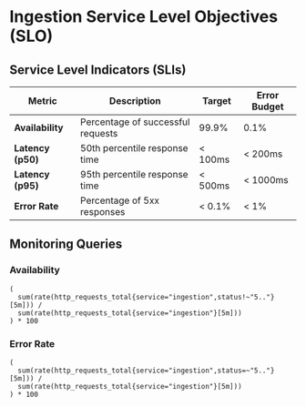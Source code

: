 # Ingestion Service Level Objectives (SLO)

## Service Level Indicators (SLIs)

| Metric | Description | Target | Error Budget |
|--------|-------------|---------|--------------|
| **Availability** | Percentage of successful requests | 99.9% | 0.1% |
| **Latency (p50)** | 50th percentile response time | < 100ms | < 200ms |
| **Latency (p95)** | 95th percentile response time | < 500ms | < 1000ms |
| **Error Rate** | Percentage of 5xx responses | < 0.1% | < 1% |

## Monitoring Queries

### Availability
```promql
(
  sum(rate(http_requests_total{service="ingestion",status!~"5.."}[5m])) /
  sum(rate(http_requests_total{service="ingestion"}[5m]))
) * 100
```

### Error Rate
```promql
(
  sum(rate(http_requests_total{service="ingestion",status=~"5.."}[5m])) /
  sum(rate(http_requests_total{service="ingestion"}[5m]))
) * 100
```